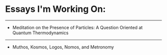 # Essays I'm Working On:
___
- Meditation on the Presence of Particles: A Question Oriented at Quantum Thermodynamics
___
- Muthos, Kosmos, Logos, Nomos, and Metronomy
